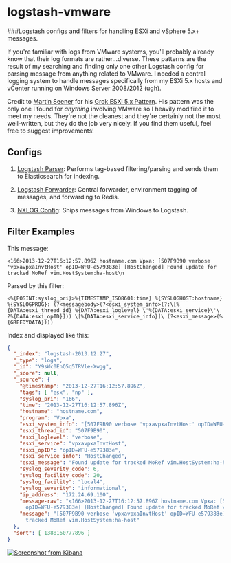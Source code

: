 logstash-vmware
===============

###Logstash configs and filters for handling ESXi and vSphere 5.x+ messages.

If you're familiar with logs from VMware systems, you'll probably already know that their log formats are rather...diverse.  These patterns are the result of my searching and finding only one other Logstash config for parsing message from anything related to VMware.  I needed a central logging system to handle messages specifically from my ESXi 5.x hosts and vCenter running on Windows Server 2008/2012 (ugh).

Credit to [Martin Seener](https://gist.github.com/martinseener) for his [Grok ESXi 5.x Pattern](https://gist.github.com/martinseener/5238576).  His pattern was the only one I found for *anything* involving VMware so I heavily modified it to meet my needs.  They're not the cleanest and they're certainly not the most well-written, but they do the job very nicely.  If you find them useful, feel free to suggest improvements!

## Configs

1. [Logstash Parser](https://github.com/harrytruman/logstash-vmware/blob/master/logstash-parser.conf): Performs tag-based filtering/parsing and sends them to Elasticsearch for indexing.

2. [Logstash Forwarder](https://github.com/harrytruman/logstash-vmware/blob/master/logstash-forwarder.conf): Central forwarder, environment tagging of messages, and forwarding to Redis.

3. [NXLOG Config](https://github.com/harrytruman/logstash-vmware/blob/master/nxlog.conf): Ships messages from Windows to Logstash.

## Filter Examples

This message:

````
<166>2013-12-27T16:12:57.896Z hostname.com Vpxa: [507F9B90 verbose 'vpxavpxaInvtHost' opID=WFU-e579383e] [HostChanged] Found update for tracked MoRef vim.HostSystem:ha-host\n
````

Parsed by this filter:

````
<%{POSINT:syslog_pri}>%{TIMESTAMP_ISO8601:time} %{SYSLOGHOST:hostname} %{SYSLOGPROG}: (?<messagebody>(?<esxi_system_info>(?:\[%{DATA:esxi_thread_id} %{DATA:esxi_loglevel} \'%{DATA:esxi_service}\'\ ?%{DATA:esxi_opID}])) \[%{DATA:esxi_service_info}]\ (?<esxi_message>(%{GREEDYDATA})))
````

Index and displayed like this:

````json
{
  "_index": "logstash-2013.12.27",
  "_type": "logs",
  "_id": "Y9sWc0EnQ5q5TRVle-Xwgg",
  "_score": null,
  "_source": {
    "@timestamp": "2013-12-27T16:12:57.896Z",
    "tags": [ "esx", "np" ],
    "syslog_pri": "166",
    "time": "2013-12-27T16:12:57.896Z",
    "hostname": "hostname.com",
    "program": "Vpxa",
    "esxi_system_info": "[507F9B90 verbose 'vpxavpxaInvtHost' opID=WFU-e579383e]",
    "esxi_thread_id": "507F9B90",
    "esxi_loglevel": "verbose",
    "esxi_service": "vpxavpxaInvtHost",
    "esxi_opID": "opID=WFU-e579383e",
    "esxi_service_info": "HostChanged",
    "esxi_message": "Found update for tracked MoRef vim.HostSystem:ha-host",
    "syslog_severity_code": 6,
    "syslog_facility_code": 20,
    "syslog_facility": "local4",
    "syslog_severity": "informational",
    "ip_address": "172.24.69.100",
    "message-raw": "<166>2013-12-27T16:12:57.896Z hostname.com Vpxa: [507F9B90 verbose 'vpxavpxaInvtHost'
      opID=WFU-e579383e] [HostChanged] Found update for tracked MoRef vim.HostSystem:ha-host\n",
    "message": "[507F9B90 verbose 'vpxavpxaInvtHost' opID=WFU-e579383e] [HostChanged] Found update for
      tracked MoRef vim.HostSystem:ha-host"
  },
  "sort": [ 1388160777896 ]
}
````

<a href="http://imgur.com/2dA4WGI"><img src="http://i.imgur.com/2dA4WGI.png" title="Screenshot from Kibana" /></a>
